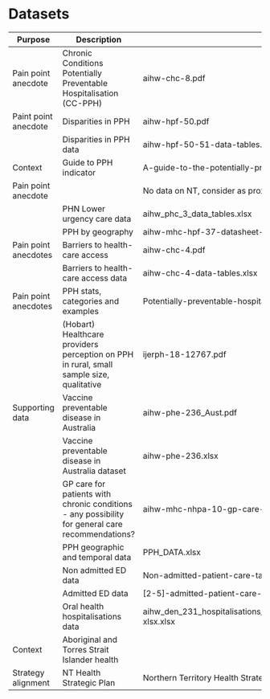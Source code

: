 # Datasets

| Purpose | Description | File | Source URL|
|---|---|---|---|
| Pain point anecdote | Chronic Conditions Potentially Preventable Hospitalisation (CC-PPH) | aihw-chc-8.pdf|https://www.aihw.gov.au/reports/health-care-quality-performance/factors-hospitalisations-chronic-conditions/summary|
| Paint point anecdote | Disparities in PPH |aihw-hpf-50.pdf|https://www.aihw.gov.au/reports/primary-health-care/disparities-in-potentially-preventable-hospitalisations-australia/summary|
||Disparities in PPH data|aihw-hpf-50-51-data-tables.xlsx|https://www.aihw.gov.au/reports/primary-health-care/disparities-in-potentially-preventable-hospitalisations-exploring-the-data/data|
|Context|Guide to PPH indicator|A-guide-to-the-potentially-preventable-hospitalisations-indicator-in-Australia.pdf|https://www.safetyandquality.gov.au/sites/default/files/migrated/A-guide-to-the-potentially-preventable-hospitalisations-indicator-in-Australia.pdf|
|Pain point anecdote|| No data on NT, consider as proxy |Use-of-emergency-departments-for-lower-urgency-care-2015-16-to-2018-19.pdf|https://www.aihw.gov.au/reports/primary-health-care/use-of-ed-for-lower-urgency-care-2018-19/contents/about|
||PHN Lower urgency care data|aihw_phc_3_data_tables.xlsx|https://www.aihw.gov.au/reports/primary-health-care/use-of-ed-for-lower-urgency-care-2018-19/data|
||PPH by geography|aihw-mhc-hpf-37-datasheet-report-hc35.xlsx|https://www.aihw.gov.au/reports/hospitals/potentially-preventable-hospitalisations-2015-16/data|
|Pain point anecdotes|Barriers to health-care access|aihw-chc-4.pdf|https://www.aihw.gov.au/reports/primary-health-care/coordination-of-health-care-experiences-barriers/summary|
||Barriers to health-care access data|aihw-chc-4-data-tables.xlsx|https://www.aihw.gov.au/reports/primary-health-care/coordination-of-health-care-experiences-barriers/data|
|Pain point anecdotes|PPH stats, categories and examples|Potentially-preventable-hospitalisations-in-Australia-by-age-groups-and-small-geograph.pdf|https://www.aihw.gov.au/reports/primary-health-care/potentially-preventable-hospitalisations/contents/about|
||(Hobart) Healthcare providers perception on PPH in rural, small sample size, qualitative |ijerph-18-12767.pdf|https://www.ncbi.nlm.nih.gov/pmc/articles/PMC8656793/|
|Supporting data|Vaccine preventable disease in Australia|aihw-phe-236_Aust.pdf|https://www.aihw.gov.au/reports/immunisation/vaccine-preventable-diseases/contents/fact-sheets|
||Vaccine preventable disease in Australia dataset|aihw-phe-236.xlsx|https://www.aihw.gov.au/reports/immunisation/vaccine-preventable-diseases/data|
||GP care for patients with chronic conditions - any possibility for general care recommendations?|aihw-mhc-nhpa-10-gp-care-for-patients-chronic-conditions-2009-2013-report-dec-2014.pdf|https://www.aihw.gov.au/reports/primary-health-care/gp-care-patients-chronic-conditions-2009-2013/contents/summary|
||PPH geographic and temporal data|PPH_DATA.xlsx|https://phidu.torrens.edu.au/social-health-atlases/topic-atlas/pph#potentially-preventable-hospitalisations-atlas-data|
||Non admitted ED data|Non-admitted-patient-care-tables-2020-21.xls|https://www.aihw.gov.au/reports-data/myhospitals/content/data-downloads|
||Admitted ED data|[2-5]-admitted-patient-care-2020-21-tables-*.xlsx|https://www.aihw.gov.au/reports-data/myhospitals/content/data-downloads|
||Oral health hospitalisations data|aihw_den_231_hospitalisations_datatables_oralhealthanddentalcareinaustralia_tranche_5_17032022-xlsx.xlsx|https://www.aihw.gov.au/reports/dental-oral-health/oral-health-and-dental-care-in-australia/data|
|Context|Aboriginal and Torres Strait Islander health||https://health.nt.gov.au/professionals/aboriginal-and-torres-strait-islander-health|
|Strategy alignment|NT Health Strategic Plan|Northern Territory Health Strategic Plan.pdf|https://digitallibrary.health.nt.gov.au/prodjspui/bitstream/10137/2729/3/Northern%20Territory%20Health%20Strategic%20Plan.pdf|